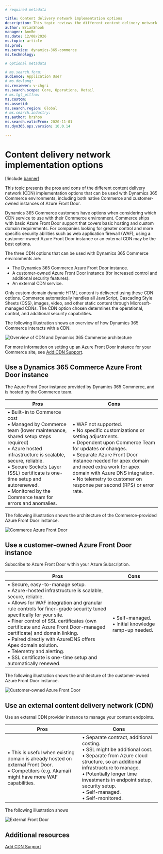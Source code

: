 ```yaml
---
# required metadata

title: Content delivery network implementation options
description: This topic reviews the different content delivery network (CDN) implementations options that can be used with Dynamics 365 Commerce.
author: BrianShook
manager: AnnBe
ms.date: 12/08/2020
ms.topic: article
ms.prod: 
ms.service: dynamics-365-commerce
ms.technology: 

# optional metadata

# ms.search.form: 
audience: Application User
# ms.devlang: 
ms.reviewer: v-chgri
ms.search.scope: Core, Operations, Retail
# ms.tgt_pltfrm: 
ms.custom: 
ms.assetid:
ms.search.region: Global
# ms.search.industry:
ms.author: brshoo
ms.search.validFrom: 2020-11-01
ms.dyn365.ops.version: 10.0.14

---
```


# Content delivery network implementation options

[!include [banner](includes/banner.md)]

This topic presents the pros and cons of the different content delivery network (CDN) implementation options that can be used with Dynamics 365 Commerce environments, including both native Commerce and customer-owned instances of Azure Front Door.

Dynamics 365 Commerce customers have options when considering which CDN service to use with their Commerce environment. Commerce ships with basic Azure Front Door support that covers basic hosting and custom domain requirements. For companies looking for greater control and more specific security abilities such as web application firewall (WAF), using a customer-owned Azure Front Door instance or an external CDN may be the best options. 

The three CDN options that can be used with Dynamics 365 Commerce environments are:

- The Dynamics 365 Commerce Azure Front Door instance.
- A customer-owned Azure Front Door instance (for increased control and additional security features).
- An external CDN service.

Only custom domain dynamic HTML content is delivered using these CDN options. Commerce automatically handles all JavaScript, Cascading Style Sheets (CSS), images, video, and other static content through Microsoft-managed CDNs. The CDN option chosen determines the operational, control, and additional security capabilities.

The following illustration shows an overview of how Dynamics 365 Commerce interacts with a CDN. 

![Overview of CDN and Dynamics 365 Commerce architecture](media/Commerce_CDN-Options_Overview.png)

For more information on setting up an Azure Front Door instance for your Commerce site, see [Add CDN Support](add-cdn-support.md).

## Use a Dynamics 365 Commerce Azure Front Door instance

The Azure Front Door instance provided by Dynamics 365 Commerce, and is hosted by the Commerce team.


| Pros | Cons |
| ---- | ---- |
| &#8226; Built-in to Commerce cost<br>&#8226; Managed by Commerce team (lower maintenance, shared setup steps required)<br>&#8226; Azure hosted infrastructure is scalable, secure, reliable.<br>&#8226; Secure Sockets Layer (SSL) certificate is one-time setup and autorenewed.<br>&#8226; Monitored by the Commerce team for errors and anomalies. | &#8226; WAF not supported.<br>&#8226; No specific customizations or setting adjustments.<br>&#8226; Dependent upon Commerce Team for updates or changes.<br>&#8226; Separate Azure Front Door instance needed for apex domain and need extra work for apex domain with Azure DNS integration.<br>&#8226; No telemetry to customer on response per second (RPS) or error rate. |

<!--
### Pros of using a Dynamics 365 Commerce Azure Front Door instance
-->
<!--
- Built-in to Commerce cost
- Managed by Commerce team (lower touch, shared setup steps required)
- Azure hosted infrastructure is scalable, secure, reliable.
- Secure Sockets Layer (SSL) certificate is one-time setup and autorenewed.
- Monitored by the Commerce team for errors and anomalies.
-->
<!--
### Cons of using a Dynamics 365 Commerce Azure Front Door instance
-->
<!--
- WAF not supported
- No specific customizations or setting adjustments
- Dependent upon Commerce Team for updates/changes
- Separate AFD needed for apex domain and need extra work for apex domain with Azure DNS integration
- No telemetry to customer (on RPS/Error rate)
-->
<!--
<table>
 <tbody>
   <tr>
     <th>Description</th>
     <th>Pros</th>
     <th>Cons</th>
   </tr>
   <tr>
      <td>The Dynamics 365 Commerce provided Frontdoor. This is Azure Front Door hosted by Commerce Team.</td>
      <td>
       <ul>
        <li>Built-in to Commerce Cost</li>
        <li>Managed by Commerce Team (lower touch, shared setup steps required)</li>
        <li>Azure hosted infrastructure is scalable, secure, reliable</li>
        <li>SSL Cert is one-time setup and auto-renewed</li>
        <li>Monitored by Commerce Team for errors and anomalies</li>
       </ul>
      </td>
      <td>
        <ul>
         <li>WAF not supported</li>
         <li>No specific customizations or setting adjustments</li>
         <li>Dependent upon Commerce Team for updates/changes</li>
         <li>Separate AFD needed for apex domain and need extra work for apex domain with Azure DNS integration</li>
        <li>No telemetry to customer (on RPS/Error rate)</li>
       </ul>
     </td>
   </tr>
 </tbody>
</table>
-->
The following illustration shows the architecture of the Commerce-provided Azure Front Door instance.

![Commerce Azure Front Door](media/Commerce_CDN-Option_CommerceFrontDoor.png) 

## Use a customer-owned Azure Front Door instance

Subscribe to Azure Front Door within your Azure Subscription.

| Pros | Cons |
| ---- | ---- |
|&#8226; Secure, easy-to-manage setup.<br>&#8226; Azure-hosted infrastructure is scalable, secure, reliable.<br>&#8226; Allows for WAF integration and granular rule controls for finer-grade security tuned specifically for your site.<br>&#8226; Finer control of SSL certificates (own certificate and Azure Front Door-managed certificate) and domain linking.<br>&#8226; Paired directly with AzureDNS offers Apex domain solution.<br>&#8226; Telemetry and alerting.<br>&#8226; SSL certificate is one-time setup and automatically renewed. | &#8226; Self-managed.<br>&#8226; Initial knowledge ramp-up needed. |

<!--
### Pros of using a customer-owned Azure Front Door instance
-->
<!--
- Secure, easy to manage setup and secure
- Azure hosted infrastructure is scalable, secure, reliable
- Allows for WAF integration and granular rule controls for finer-grade security tuned specifically for your site
- Finer control of SSL Certificates (own cert and AFD managed cert) and domain linking
- Paired directly with AzureDNS offers Apex domain solution
- Telemetry/Alerting
- SSL Cert is one-time setup and auto renewed
-->
<!--
### Cons of using a customer-owned Azure Front Door instance
-->
<!--
- Self-managed
- Initial knowledge ramp-up needed
-->
<!--
<table>
<tbody>
<tr>
<th>Description</th>
<th>Pros</th>
<th>Cons</th>
</tr>
<tr>
<td>Subscribe to Azure Front Door within your Azure Subscription.</td>
<td>
<ul>
<li>Secure, easy to manage setup and secure</li>
<li>Azure hosted infrastructure is scalable, secure, reliable</li>
<li>Allows for WAF integration and granular rule controls for finer-grade security tuned specifically for your site</li>
<li>Finer control of SSL Certificates (own cert and AFD managed cert) and domain linking</li>
<li>Paired directly with AzureDNS offers Apex domain solution</li>
<li>Telemetry/Alerting</li>
<li>SSL Cert is one-time setup and auto renewed</li>
</ul>
</td>
<td>
<ul>
<li>Self-managed</li>
<li>Initial knowledge ramp-up needed</li>
</ul>
</td>
</tr>
</tbody>
</table>
-->

The following illustration shows the architecture of the customer-owned Azure Front Door instance.

![Customer-owned Azure Front Door](media/Commerce_CDN-Option_CustomerOwnedAzureFrontDoor.png) 

## Use an external content delivery network (CDN)

Use an external CDN provider instance to manage your content endpoints.

| Pros | Cons |
| ---- | ---- |
| &#8226; This is useful when existing domain is already hosted on external Front Door.<br>&#8226; Competitors (e.g. Akamai) might have more WAF capabilities. | &#8226; Separate contract, additional costing.<br>&#8226; SSL might be additional cost.<br>&#8226; Separate from Azure cloud structure, so an additional infrastructure to manage.<br>&#8226; Potentially longer time investments in endpoint setup, security setup.<br>&#8226; Self-managed.<br>&#8226; Self-monitored. |

<!--
### Pros of using an external CDN
-->
<!--
- This is useful when existing domain is already hosted on external Front Door
- Competitors (e.g. Akamai) might have more WAF capabilities
-->
<!--
### Cons of using an external CDN
-->
<!--
- Separate contract, additional costing
- SSL might be additional cost
- Separate from Azure cloud structure - an additional infrastructure to manage
- Potentially longer time investments in endpoint setup, security setup
- Self-managed
- Self-monitored
-->

<!--
<table>
<tbody>
<tr>
<th>Description</th>
<th>Pros</th>
<th>Cons</th>
</tr>
<tr>
<td>Use an external CDN provider instance to manage your content endpoints.
(Akamai, cloudfare etc)</td>
<td>
<ul>
<li>This is useful when existing domain is already hosted on external Front Door</li>
<li>Competitors (e.g. Akamai) might have more WAF capabilities</li>
</ul>
</td>
<td>
<ul>
<li>Separate contract, additional costing</li>
<li>SSL might be additional cost</li>
<li>Separate from Azure cloud structure - an additional infrastructure to manage</li>
<li>Potentially longer time investments in endpoint setup, security setup</li>
<li>Self-managed</li>
<li>Self-monitored</li>
</ul>
</td>
</tbody>
</table>

-->

The following illustration shows 

![External Front Door](media/Commerce_CDN-Option_ExternalFrontDoor.png) 

## Additional resources

[Add CDN Support](add-cdn-support.md)
